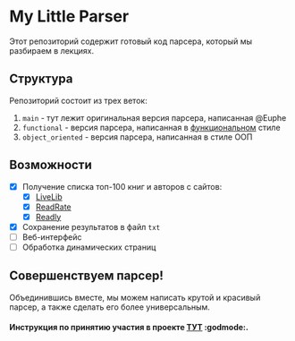 # My Little Parser

Этот репозиторий содержит готовый код парсера, который мы разбираем в лекциях.

## Структура
Репозиторий состоит из трех веток:

1. `main` - тут лежит оригинальная версия парсера, написанная @Euphe
2. `functional` - версия парсера, написанная в [функциональном](https://ru.wikipedia.org/wiki/%D0%A4%D1%83%D0%BD%D0%BA%D1%86%D0%B8%D0%BE%D0%BD%D0%B0%D0%BB%D1%8C%D0%BD%D0%BE%D0%B5_%D0%BF%D1%80%D0%BE%D0%B3%D1%80%D0%B0%D0%BC%D0%BC%D0%B8%D1%80%D0%BE%D0%B2%D0%B0%D0%BD%D0%B8%D0%B5) стиле
3. `object_oriented` - версия парсера, написанная в стиле ООП

## Возможности

- [X] Получение списка топ-100 книг и авторов с сайтов:
  - [X] [LiveLib](http://www.livelib.ru/books/top)
  - [X] [ReadRate](http://readrate.com/rus/ratings/top100)
  - [X] [Readly](http://readly.ru/books/top)
- [X] Сохранение результатов в файл `txt`
- [ ] Веб-интерфейс
- [ ] Обработка динамических страниц

## Совершенствуем парсер!

Объединившись вместе, мы можем написать крутой и красивый парсер, а также сделать его более универсальным.  
#### **Инструкция по принятию участия в проекте [ТУТ](.github/CONTRIBUTING.md)** :godmode:.
